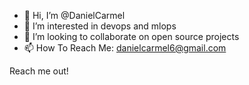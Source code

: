 - 👋 Hi, I’m @DanielCarmel
- 👀 I’m interested in devops and mlops
- 💞️ I’m looking to collaborate on open source projects
- 📫 How To Reach Me: danielcarmel6@gmail.com

Reach me out!
<!---
DanielCarmel/DanielCarmel is a ✨ special ✨ repository because its `README.md` (this file) appears on your GitHub profile.
You can click the Preview link to take a look at your changes.
--->
